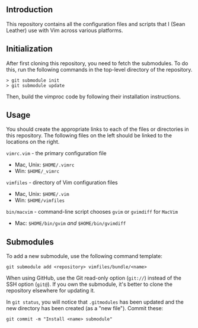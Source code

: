 
Introduction
------------

This repository contains all the configuration files and scripts that I (Sean
Leather) use with Vim across various platforms.

Initialization
--------------

After first cloning this repository, you need to fetch the submodules. To do
this, run the following commands in the top-level directory of the repository.

    > git submodule init
    > git submodule update

Then, build the vimproc code by following their installation instructions.

Usage
-----

You should create the appropriate links to each of the files or directories in
this repository. The following files on the left should be linked to the
locations on the right.

`vimrc.vim`     - the primary configuration file
*  Mac, Unix:   `$HOME/.vimrc`
*  Win:         `$HOME/_vimrc`

`vimfiles`      - directory of Vim configuration files
*  Mac, Unix:   `$HOME/.vim`
*  Win:         `$HOME/vimfiles`

`bin/macvim`    - command-line script chooses `gvim` or `gvimdiff` for `MacVim`
*  Mac:         `$HOME/bin/gvim` *and* `$HOME/bin/gvimdiff`

Submodules
----------

To add a new submodule, use the following command template:

    git submodule add <repository> vimfiles/bundle/<name>

When using GitHub, use the Git read-only option (`git://`) instead of the SSH
option (`git@`). If you own the submodule, it's better to clone the repository
elsewhere for updating it.

In `git status`, you will notice that `.gitmodules` has been updated and the
new directory has been created (as a "new file"). Commit these:

    git commit -m "Install <name> submodule"

